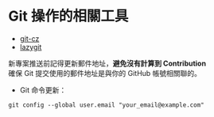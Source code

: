 # Git 操作的相關工具

- [git-cz](https://github.com/streamich/git-cz)
- [lazygit](https://github.com/jesseduffield/lazygit)

新專案推送前記得更新郵件地址，**避免沒有計算到 Contribution**  
確保 Git 提交使用的郵件地址是與你的 GitHub 帳號相關聯的。

- Git 命令更新：

```shell
git config --global user.email "your_email@example.com"
```
